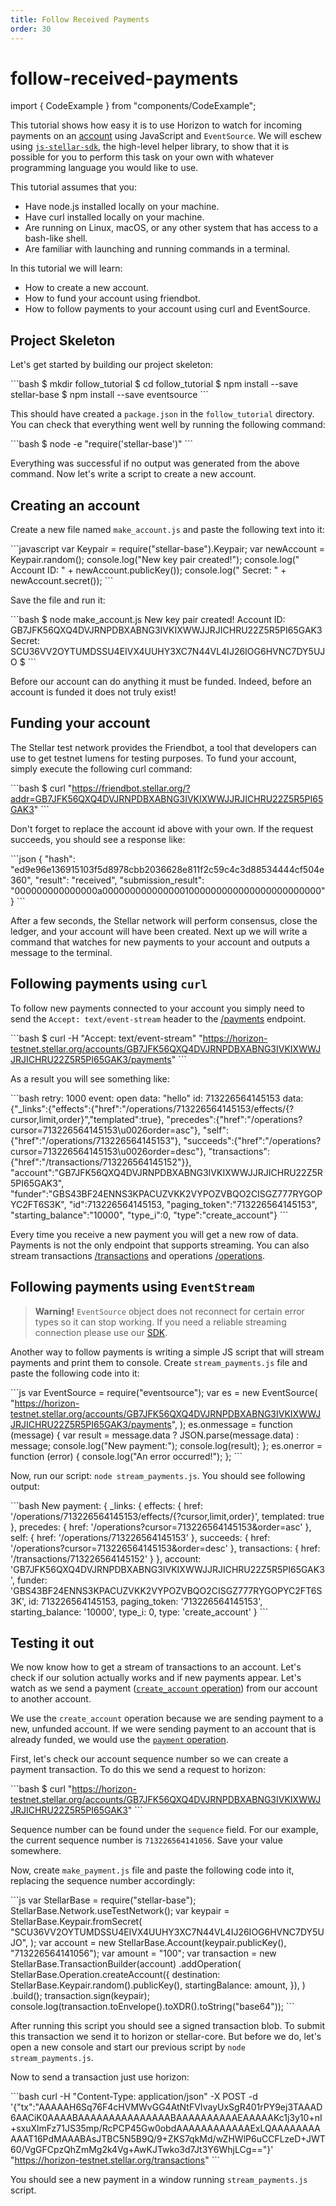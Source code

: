 ```yaml
---
title: Follow Received Payments
order: 30
---
```


# follow-received-payments

import { CodeExample } from "components/CodeExample";

This tutorial shows how easy it is to use Horizon to watch for incoming payments on an [account](../glossary/accounts.md) using JavaScript and `EventSource`. We will eschew using [`js-stellar-sdk`](https://github.com/stellar/js-stellar-sdk), the high-level helper library, to show that it is possible for you to perform this task on your own with whatever programming language you would like to use.

This tutorial assumes that you:

* Have node.js installed locally on your machine.
* Have curl installed locally on your machine.
* Are running on Linux, macOS, or any other system that has access to a bash-like shell.
* Are familiar with launching and running commands in a terminal.

In this tutorial we will learn:

* How to create a new account.
* How to fund your account using friendbot.
* How to follow payments to your account using curl and EventSource.

## Project Skeleton

Let's get started by building our project skeleton:

 \`\`\`bash $ mkdir follow\_tutorial $ cd follow\_tutorial $ npm install --save stellar-base $ npm install --save eventsource \`\`\`

This should have created a `package.json` in the `follow_tutorial` directory. You can check that everything went well by running the following command:

 \`\`\`bash $ node -e "require\('stellar-base'\)" \`\`\`

Everything was successful if no output was generated from the above command. Now let's write a script to create a new account.

## Creating an account

Create a new file named `make_account.js` and paste the following text into it:

 \`\`\`javascript var Keypair = require\("stellar-base"\).Keypair; var newAccount = Keypair.random\(\); console.log\("New key pair created!"\); console.log\(" Account ID: " + newAccount.publicKey\(\)\); console.log\(" Secret: " + newAccount.secret\(\)\); \`\`\`

Save the file and run it:

 \`\`\`bash $ node make\_account.js New key pair created! Account ID: GB7JFK56QXQ4DVJRNPDBXABNG3IVKIXWWJJRJICHRU22Z5R5PI65GAK3 Secret: SCU36VV2OYTUMDSSU4EIVX4UUHY3XC7N44VL4IJ26IOG6HVNC7DY5UJO $ \`\`\`

Before our account can do anything it must be funded. Indeed, before an account is funded it does not truly exist!

## Funding your account

The Stellar test network provides the Friendbot, a tool that developers can use to get testnet lumens for testing purposes. To fund your account, simply execute the following curl command:

 \`\`\`bash $ curl "https://friendbot.stellar.org/?addr=GB7JFK56QXQ4DVJRNPDBXABNG3IVKIXWWJJRJICHRU22Z5R5PI65GAK3" \`\`\`

Don't forget to replace the account id above with your own. If the request succeeds, you should see a response like:

 \`\`\`json { "hash": "ed9e96e136915103f5d8978cbb2036628e811f2c59c4c3d88534444cf504e360", "result": "received", "submission\_result": "000000000000000a0000000000000001000000000000000000000000" } \`\`\`

After a few seconds, the Stellar network will perform consensus, close the ledger, and your account will have been created. Next up we will write a command that watches for new payments to your account and outputs a message to the terminal.

## Following payments using `curl`

To follow new payments connected to your account you simply need to send the `Accept: text/event-stream` header to the [/payments](../../api/resources/operations/object/payment.md) endpoint.

 \`\`\`bash $ curl -H "Accept: text/event-stream" "https://horizon-testnet.stellar.org/accounts/GB7JFK56QXQ4DVJRNPDBXABNG3IVKIXWWJJRJICHRU22Z5R5PI65GAK3/payments" \`\`\`

As a result you will see something like:

 \`\`\`bash retry: 1000 event: open data: "hello" id: 713226564145153 data: {"\_links":{"effects":{"href":"/operations/713226564145153/effects/{?cursor,limit,order}","templated":true}, "precedes":{"href":"/operations?cursor=713226564145153\u0026order=asc"}, "self":{"href":"/operations/713226564145153"}, "succeeds":{"href":"/operations?cursor=713226564145153\u0026order=desc"}, "transactions":{"href":"/transactions/713226564145152"}}, "account":"GB7JFK56QXQ4DVJRNPDBXABNG3IVKIXWWJJRJICHRU22Z5R5PI65GAK3", "funder":"GBS43BF24ENNS3KPACUZVKK2VYPOZVBQO2CISGZ777RYGOPYC2FT6S3K", "id":713226564145153, "paging\_token":"713226564145153", "starting\_balance":"10000", "type\_i":0, "type":"create\_account"} \`\`\`

Every time you receive a new payment you will get a new row of data. Payments is not the only endpoint that supports streaming. You can also stream transactions [/transactions](../../api/resources/transactions/index.md) and operations [/operations](../../api/resources/operations/index.md).

## Following payments using `EventStream`

> **Warning!** `EventSource` object does not reconnect for certain error types so it can stop working. If you need a reliable streaming connection please use our [SDK](https://github.com/stellar/js-stellar-sdk).

Another way to follow payments is writing a simple JS script that will stream payments and print them to console. Create `stream_payments.js` file and paste the following code into it:

 \`\`\`js var EventSource = require\("eventsource"\); var es = new EventSource\( "https://horizon-testnet.stellar.org/accounts/GB7JFK56QXQ4DVJRNPDBXABNG3IVKIXWWJJRJICHRU22Z5R5PI65GAK3/payments", \); es.onmessage = function \(message\) { var result = message.data ? JSON.parse\(message.data\) : message; console.log\("New payment:"\); console.log\(result\); }; es.onerror = function \(error\) { console.log\("An error occurred!"\); }; \`\`\`

Now, run our script: `node stream_payments.js`. You should see following output:

 \`\`\`bash New payment: { \_links: { effects: { href: '/operations/713226564145153/effects/{?cursor,limit,order}', templated: true }, precedes: { href: '/operations?cursor=713226564145153&order=asc' }, self: { href: '/operations/713226564145153' }, succeeds: { href: '/operations?cursor=713226564145153&order=desc' }, transactions: { href: '/transactions/713226564145152' } }, account: 'GB7JFK56QXQ4DVJRNPDBXABNG3IVKIXWWJJRJICHRU22Z5R5PI65GAK3', funder: 'GBS43BF24ENNS3KPACUZVKK2VYPOZVBQO2CISGZ777RYGOPYC2FT6S3K', id: 713226564145153, paging\_token: '713226564145153', starting\_balance: '10000', type\_i: 0, type: 'create\_account' } \`\`\`

## Testing it out

We now know how to get a stream of transactions to an account. Let's check if our solution actually works and if new payments appear. Let's watch as we send a payment \([`create_account` operation](../start/list-of-operations.md#create-account)\) from our account to another account.

We use the `create_account` operation because we are sending payment to a new, unfunded account. If we were sending payment to an account that is already funded, we would use the [`payment` operation](../start/list-of-operations.md#payment).

First, let's check our account sequence number so we can create a payment transaction. To do this we send a request to horizon:

 \`\`\`bash $ curl "https://horizon-testnet.stellar.org/accounts/GB7JFK56QXQ4DVJRNPDBXABNG3IVKIXWWJJRJICHRU22Z5R5PI65GAK3" \`\`\`

Sequence number can be found under the `sequence` field. For our example, the current sequence number is `713226564141056`. Save your value somewhere.

Now, create `make_payment.js` file and paste the following code into it, replacing the sequence number accordingly:

 \`\`\`js var StellarBase = require\("stellar-base"\); StellarBase.Network.useTestNetwork\(\); var keypair = StellarBase.Keypair.fromSecret\( "SCU36VV2OYTUMDSSU4EIVX4UUHY3XC7N44VL4IJ26IOG6HVNC7DY5UJO", \); var account = new StellarBase.Account\(keypair.publicKey\(\), "713226564141056"\); var amount = "100"; var transaction = new StellarBase.TransactionBuilder\(account\) .addOperation\( StellarBase.Operation.createAccount\({ destination: StellarBase.Keypair.random\(\).publicKey\(\), startingBalance: amount, }\), \) .build\(\); transaction.sign\(keypair\); console.log\(transaction.toEnvelope\(\).toXDR\(\).toString\("base64"\)\); \`\`\`

After running this script you should see a signed transaction blob. To submit this transaction we send it to horizon or stellar-core. But before we do, let's open a new console and start our previous script by `node stream_payments.js`.

Now to send a transaction just use horizon:

 \`\`\`bash curl -H "Content-Type: application/json" -X POST -d '{"tx":"AAAAAH6Sq76F4cHVMWvGG4AtNtFVIvayUxSgR401rPY9ej3TAAAD6AACiK0AAAABAAAAAAAAAAAAAAABAAAAAAAAAAEAAAAAKc1j3y10+nI+sxuXlmFz71JS35mp/RcPCP45Gw0obdAAAAAAAAAAAAExLQAAAAAAAAAAAT16PdMAAABAsJTBC5N5B9Q/9+ZKS7qkMd/wZHWlP6uCCFLzeD+JWT60/VgGFCpzQhZmMg2k4Vg+AwKJTwko3d7Jt3Y6WhjLCg=="}' "https://horizon-testnet.stellar.org/transactions" \`\`\`

You should see a new payment in a window running `stream_payments.js` script.


